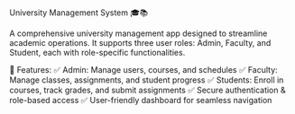 University Management System 🎓📚

A comprehensive university management app designed to streamline academic operations. It supports three user roles: Admin, Faculty, and Student, each with role-specific functionalities.

🔹 Features:
✅ Admin: Manage users, courses, and schedules
✅ Faculty: Manage classes, assignments, and student progress
✅ Students: Enroll in courses, track grades, and submit assignments
✅ Secure authentication & role-based access
✅ User-friendly dashboard for seamless navigation
